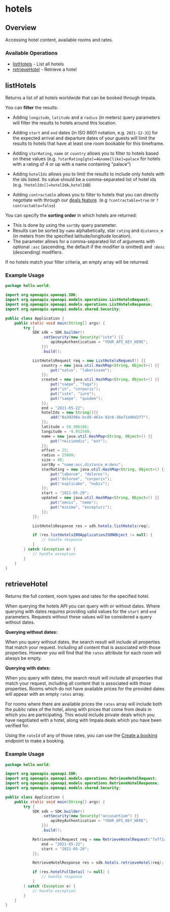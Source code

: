 # hotels

## Overview

Accessing hotel content, available rooms and rates.

### Available Operations

* [listHotels](#listhotels) - List all hotels
* [retrieveHotel](#retrievehotel) - Retrieve a hotel

## listHotels

Returns a list of all hotels worldwide that can be booked through Impala.

You can **filter** the results:

* Adding `longitude`, `latitude` and a `radius` (in meters) query parameters will filter the results to hotels around this location.
* Adding `start` and `end` dates (in ISO 8601 notation, e.g. `2021-12-31`) for the expected arrival and departure dates of your guests will limit the results to hotels that have at least one room bookable for this timeframe.
* Adding `starRating`, `name` or `country` allows you to filter to hotels based on these values (e.g. `?starRating[gte]=4&name[like]=palace` for hotels with a rating of 4 or up with a name containing "palace")
* Adding `hotelIds` allows you to limit the results to include only hotels with the ids listed. Its value should be a comma-separated list of hotel ids (e.g. `?hotelIds[]=hotelIdA,hotelIdB`)

* Adding `contractable` allows you to filter to hotels that you can directly negotiate with through our [deals feature](https://docs.impala.travel/docs/booking-api/ZG9jOjcyNjgzMTA-contracting-with-hotels). (e.g `?contractable=true` or `?contractable=false`)

You can specify the **sorting order** in which hotels are returned:
* This is done by using the `sortBy` query parameter.
* Results can be sorted by `name` alphabetically, star `rating` and `distance_m` (in meters from the specified latitude/longitude location).
* The parameter allows for a comma-separated list of arguments with optional `:asc` (ascending, the default if the modifier is omitted) and `:desc` (descending) modifiers.

If no hotels match your filter criteria, an empty array will be returned.

### Example Usage

```java
package hello.world;

import org.openapis.openapi.SDK;
import org.openapis.openapi.models.operations.ListHotelsRequest;
import org.openapis.openapi.models.operations.ListHotelsResponse;
import org.openapis.openapi.models.shared.Security;

public class Application {
    public static void main(String[] args) {
        try {
            SDK sdk = SDK.builder()
                .setSecurity(new Security("iste") {{
                    apiKeyAuthentication = "YOUR_API_KEY_HERE";
                }})
                .build();

            ListHotelsRequest req = new ListHotelsRequest() {{
                country = new java.util.HashMap<String, Object>() {{
                    put("natus", "laboriosam");
                }};
                created = new java.util.HashMap<String, Object>() {{
                    put("saepe", "fuga");
                    put("in", "corporis");
                    put("iste", "iure");
                    put("saepe", "quidem");
                }};
                end = "2021-05-22";
                hotelIds = new String[]{{
                    add("8a39290a-bcd0-461e-92c6-38e71a06d2f7"),
                }};
                latitude = 58.386186;
                longitude = -9.952549;
                name = new java.util.HashMap<String, Object>() {{
                    put("reiciendis", "est");
                }};
                offset = 25;
                radius = 25000;
                size = 40;
                sortBy = "name:asc,distance_m:desc";
                starRating = new java.util.HashMap<String, Object>() {{
                    put("laborum", "dolores");
                    put("dolorem", "corporis");
                    put("explicabo", "nobis");
                }};
                start = "2021-05-20";
                updated = new java.util.HashMap<String, Object>() {{
                    put("omnis", "nemo");
                    put("minima", "excepturi");
                }};
            }};            

            ListHotelsResponse res = sdk.hotels.listHotels(req);

            if (res.listHotels200ApplicationJSONObject != null) {
                // handle response
            }
        } catch (Exception e) {
            // handle exception
        }
    }
}
```

## retrieveHotel

Returns the full content, room types and rates for the specified hotel.

When querying the hotels API you can query with or without dates. Where querying with dates requires providing valid values for the `start` and `end` parameters. Requests without these values will be considered a query without dates.

**Querying without dates:**

When you query without dates, the search result will include all properties that match your request. Including all content that is associated with those properties. However you will find that the `rates` attribute for each room will always be empty.

**Querying with dates:**

When you query with dates, the search result will include all properties that match your request, including all content that is associated with those properties. Rooms which do not have available prices for the provided dates will appear with an empty `rates` array.

For rooms where there are available prices the `rates` array will include both the public rates of the hotel, along with prices that come from deals in which you are participating. This would include private deals which you have negotiated with a hotel, along with Impala deals which you have been verified for.

Using the `rateId` of any of those rates, you can use the [Create a booking](https://docs.impala.travel/docs/booking-api/spec/openapi.seller.yaml/paths/~1bookings/post) endpoint to make a booking.

### Example Usage

```java
package hello.world;

import org.openapis.openapi.SDK;
import org.openapis.openapi.models.operations.RetrieveHotelRequest;
import org.openapis.openapi.models.operations.RetrieveHotelResponse;
import org.openapis.openapi.models.shared.Security;

public class Application {
    public static void main(String[] args) {
        try {
            SDK sdk = SDK.builder()
                .setSecurity(new Security("accusantium") {{
                    apiKeyAuthentication = "YOUR_API_KEY_HERE";
                }})
                .build();

            RetrieveHotelRequest req = new RetrieveHotelRequest("7aff1a3a-2fa9-4467-b392-51aa52c3f5ad") {{
                end = "2021-05-22";
                start = "2021-05-20";
            }};            

            RetrieveHotelResponse res = sdk.hotels.retrieveHotel(req);

            if (res.hotelFullDetail != null) {
                // handle response
            }
        } catch (Exception e) {
            // handle exception
        }
    }
}
```
